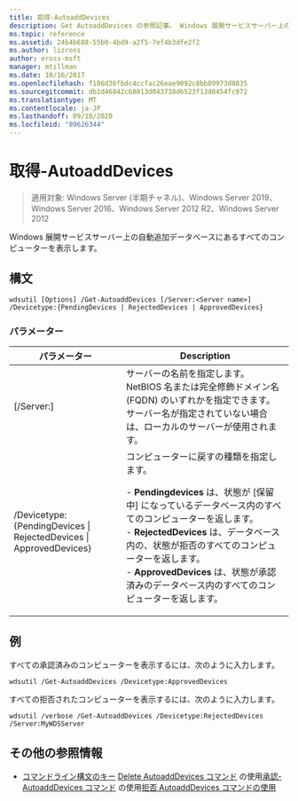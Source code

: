 ```yaml
---
title: 取得-AutoaddDevices
description: Get AutoaddDevices の参照記事。 Windows 展開サービスサーバー上の自動追加データベースにあるすべてのコンピューターが表示されます。
ms.topic: reference
ms.assetid: 24b4b688-55b0-4bd9-a2f5-7ef4b3dfe2f2
ms.author: lizross
author: eross-msft
manager: mtillman
ms.date: 10/16/2017
ms.openlocfilehash: f186d36fbdc4ccfac26eae9092c8bb89973d8835
ms.sourcegitcommit: db2d46842c68813d043738d6523f13d8454fc972
ms.translationtype: MT
ms.contentlocale: ja-JP
ms.lasthandoff: 09/10/2020
ms.locfileid: "89626344"
---
```

# <a name="get-autoadddevices"></a>取得-AutoaddDevices

> 適用対象: Windows Server (半期チャネル)、Windows Server 2019、Windows Server 2016、Windows Server 2012 R2、Windows Server 2012

Windows 展開サービスサーバー上の自動追加データベースにあるすべてのコンピューターを表示します。

## <a name="syntax"></a>構文
```
wdsutil [Options] /Get-AutoaddDevices [/Server:<Server name>] /Devicetype:{PendingDevices | RejectedDevices | ApprovedDevices}
```
### <a name="parameters"></a>パラメーター
|パラメーター|Description|
|-------|--------|
|[/Server:<Server name>]|サーバーの名前を指定します。 NetBIOS 名または完全修飾ドメイン名 (FQDN) のいずれかを指定できます。 サーバー名が指定されていない場合は、ローカルのサーバーが使用されます。|
|/Devicetype: {PendingDevices &#124; RejectedDevices &#124; ApprovedDevices}|コンピューターに戻すの種類を指定します。<p>-   **Pendingdevices** は、状態が [保留中] になっているデータベース内のすべてのコンピューターを返します。<br />-   **RejectedDevices** は、データベース内の、状態が拒否のすべてのコンピューターを返します。<br />-   **ApprovedDevices** は、状態が承認済みのデータベース内のすべてのコンピューターを返します。|
## <a name="examples"></a>例
すべての承認済みのコンピューターを表示するには、次のように入力します。
```
wdsutil /Get-AutoaddDevices /Devicetype:ApprovedDevices
```
すべての拒否されたコンピューターを表示するには、次のように入力します。
```
wdsutil /verbose /Get-AutoaddDevices /Devicetype:RejectedDevices /Server:MyWDSServer
```
## <a name="additional-references"></a>その他の参照情報
- [コマンドライン構文のキー](command-line-syntax-key.md) 
[Delete AutoaddDevices コマンド](using-the-delete-autoadddevices-command.md) 
 の使用[承認-AutoaddDevices コマンド](using-the-approve-autoadddevices-command.md) 
 の使用[拒否 AutoaddDevices コマンドの使用](using-the-reject-autoadddevices-command.md)
